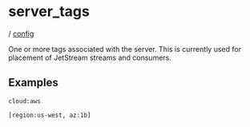 # server_tags

/ [config](/reference/server-config/index.md) 

One or more tags associated with the server. This is currently
used for placement of JetStream streams and consumers.

## Examples

```
cloud:aws
```
```
[region:us-west, az:1b]
```

